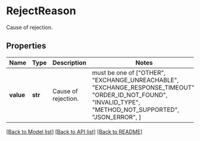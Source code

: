 # RejectReason

Cause of rejection.

## Properties
Name | Type | Description | Notes
------------ | ------------- | ------------- | -------------
**value** | **str** | Cause of rejection. |  must be one of ["OTHER", "EXCHANGE_UNREACHABLE", "EXCHANGE_RESPONSE_TIMEOUT", "ORDER_ID_NOT_FOUND", "INVALID_TYPE", "METHOD_NOT_SUPPORTED", "JSON_ERROR", ]

[[Back to Model list]](../README.md#documentation-for-models) [[Back to API list]](../README.md#documentation-for-api-endpoints) [[Back to README]](../README.md)


